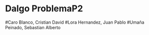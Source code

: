 # Dalgo ProblemaP2
#Caro Blanco, Cristian David
#Lora Hernandez, Juan Pablo
#Umaña Peinado, Sebastian Alberto
